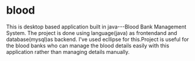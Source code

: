 # blood
This is desktop based application built in java---Blood Bank Management System.
The project is done using language(java) as frontendand and database(mysql)as backend.
I've used ecllipse for this.Project is useful for the blood banks who can manage the blood details easily with this application 
 rather than managing details manually.
